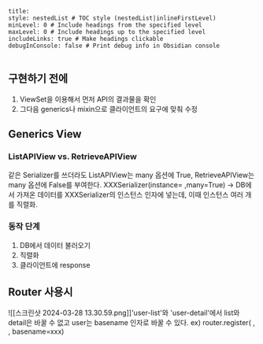 ```table-of-contents
title: 
style: nestedList # TOC style (nestedList|inlineFirstLevel)
minLevel: 0 # Include headings from the specified level
maxLevel: 0 # Include headings up to the specified level
includeLinks: true # Make headings clickable
debugInConsole: false # Print debug info in Obsidian console
```
```table-of-contents
```
## 구현하기 전에
1. ViewSet을 이용해서 먼저 API의 결과물을 확인
2. 그다음 generics나 mixin으로 클라이언트의 요구에 맞춰 수정

## Generics View
### ListAPIView vs. RetrieveAPIView
같은 Serializer를 쓰더라도 ListAPIView는 many 옵션에 True, RetrieveAPIView는 many 옵션에 False를 부여한다.
XXXSerializer(instance= ,many=True)
-> DB에서 가져온 데이터를 XXXSerializer의 인스턴스 인자에 넣는데, 이때 인스턴스 여러 개를 직렬화.

### 동작 단계
1. DB에서 데이터 불러오기
2. 직렬화
3. 클라이언트에 response

## Router 사용시
![[스크린샷 2024-03-28 13.30.59.png]]'user-list'와 'user-detail'에서 list와 detail은 바꿀 수 없고 user는 basename 인자로 바꿀 수 있다. ex) router.register( , , basename=xxx)